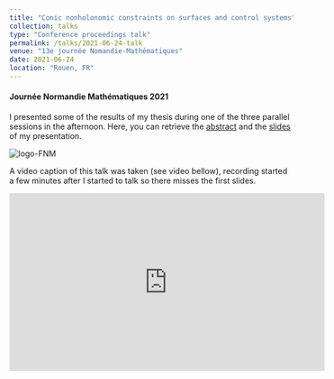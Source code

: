 ```yaml
---
title: "Conic nonholonomic constraints on surfaces and control systems"
collection: talks
type: "Conference proceedings talk"
permalink: /talks/2021-06-24-talk
venue: "13e journée Nomandie-Mathématiques"
date: 2021-06-24
location: "Rouen, FR"
---
```


#### Journée Normandie Mathématiques 2021

I presented some of the results of my thesis during one of the three parallel sessions in the afternoon. Here, you can retrieve the [abstract](https://tschmoderer.github.io/files/talks/20210624_13_fnm/abstract.pdf) and the [slides](https://tschmoderer.github.io/files/talks/20210624_13_fnm/presentation_240621.pdf) of my presentation.

![logo-FNM](https://tschmoderer.github.io/files/talks/20201106_12_fnm/logo-FNM.png)

A video caption of this talk was taken (see video bellow), recording started a few minutes after I started to talk so there misses the first slides. 

<center>
<iframe width="560" height="315" src="https://tschmoderer.github.io/files/talks/20210624_13_fnm/expose_tschmoderer.mp4" frameborder="0" allow="autoplay; encrypted-media" allowfullscreen></iframe>
</center>